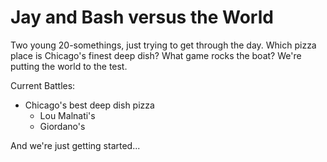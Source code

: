 # Jay and Bash versus the World

Two young 20-somethings, just trying to get through the day. Which pizza place is Chicago's finest deep dish? What game rocks the boat? We're putting the world to the test.

Current Battles:
- Chicago's best deep dish pizza
    * Lou Malnati's
    * Giordano's

And we're just getting started...
